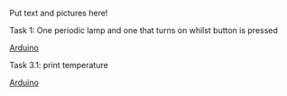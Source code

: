Put text and pictures here!

Task 1: One periodic lamp and one that turns on whilst button is pressed

[Arduino](<task1.png>)

Task 3.1: print temperature

[Arduino](<task3.png>)